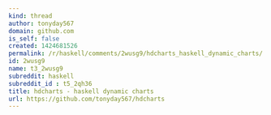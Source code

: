 ```yaml
---
kind: thread
author: tonyday567
domain: github.com
is_self: false
created: 1424681526
permalink: /r/haskell/comments/2wusg9/hdcharts_haskell_dynamic_charts/
id: 2wusg9
name: t3_2wusg9
subreddit: haskell
subreddit_id : t5_2qh36
title: hdcharts - haskell dynamic charts
url: https://github.com/tonyday567/hdcharts
---
```



